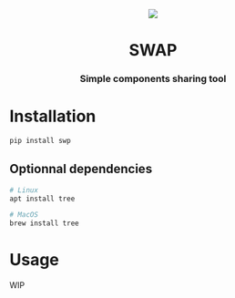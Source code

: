 <p align="center"><img src="https://emojipedia-us.s3.dualstack.us-west-1.amazonaws.com/thumbs/120/twitter/236/black-universal-recycling-symbol_267b.png"></p>
<h1 align="center">SWAP</h1>
<h3 align="center">Simple components sharing tool</h3>


# Installation

```bash
pip install swp
```

## Optionnal dependencies

```bash
# Linux
apt install tree

# MacOS
brew install tree
```

# Usage

WIP
